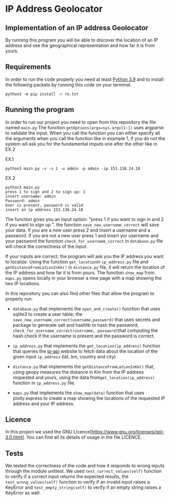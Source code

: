 # IP Address Geolocator
## Implementation of an IP address Geolocator

By running this program you will be able to discover the location of an IP address and see the geographical representation and how far it is from yours. 

## Requirements

In order to run the code properly you need at least [Python 3.9](https://www.python.org/downloads/) and to install the following packets by running this code on your terminal.

```
python3 -m pip install -r re.txt
```

## Running the program

In order to run our project you need to open from this repository the file named ```main.py```
The function ```getOptions(args=sys.argv[1:])``` uses argparse to validate the input. When you call the function you can either specify all the arguments when you call the function like in example 1, if you do not the system wll ask you for the fundamental imputs one after the other like in EX.2
 
EX.1
```
python3 main.py -v -s 1 -u admin -p admin -ip 153.138.24.18 
```
EX.2
```
python3 main.py 
press 1 to sign and 2 to sign up: 1
insert username: admin
Password: admin
User is present, password is valid
insert an ip address 153.138.24.18
```

The function gives you an input option: "press 1 if you want to sign in and 2 if you want to sign up ". the function ```save_new_username_correct```  will save your data. If you are a new user press 2 and insert a username and a password. If you are not a new user press 1 and insert yor username and your password the function ```check_for_username_correct``` in ```database.py``` file will check the correctness of the input.

If your inputs are correct, the program will ask you the IP address you want to localize. Using the function ```get_location```in ```ip_address.py``` file and ```getDistanceFromLatLonInKm()``` in ```distance.py``` file, it will return the location of the IP address and how far it is from yours. 
The function ```show_map``` from ```maps.py``` opens locally in your browser a new page with a map showing the two IP locations.

In this repository you can also find other files that allow the program to properly run:

* ```database.py``` that implements the ```open_and_create()``` function that uses sqlite3 to create a user table; the ```save_new_username_correct(username,password)``` that uses secrets and package to generate salt and hashlib to hash the password; ```check_for_username_correct(username, password)```that computing the hash check if the username is present and the password is correct.

* ```ip_address.py``` that implements the ```get_location(ip_address)``` function that queries the [ip-api](https://ip-api.com/docs/api:json) website to fetch data about the location of the given input ```ip_address``` (lat, lon, country and city)

* ```distance.py``` that implements the ```getDistanceFromLatLonInKm()``` that, using geopy measures the distance in Km from the IP address requested and yours, using the data from```get_location(ip_address)``` function in ```ip_address.py``` file. 

* ```maps.py``` that implements the ```show_map(data)``` function that uses plotly.express to create a map showing the locations of the requested IP address and your IP address.




## Licence 
In this project we used the GNU Licence[https://www.gnu.org/licenses/gpl-3.0.html]. You can find all its details of usage in the file LICENCE.


## Tests 
We tested the correctness of the code and how it responds to wrong inputs through the module unittest. We used ```test_correct_values(self)``` function to verify if a correct input returns the expected results, the ```test_wrong_values(self)``` function to verify if an invalid input raises a KeyError and ```test_empty_string(self)``` to verify if an empty string raises a KeyError as well.
